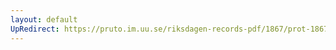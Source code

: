 ```yaml
---
layout: default
UpRedirect: https://pruto.im.uu.se/riksdagen-records-pdf/1867/prot-1867--ak--328/prot-1867--ak--328_008.pdf
---
```

